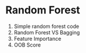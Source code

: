 # Random Forest
1. Simple random forest code
2. Random Forest VS Bagging
3. Feature Importance
4. OOB Score
